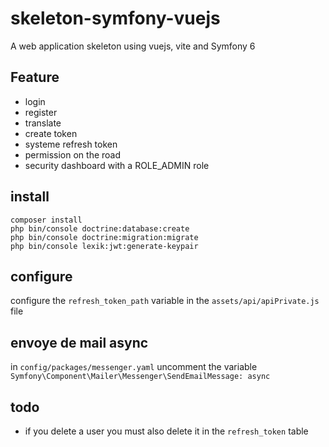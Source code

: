 # skeleton-symfony-vuejs

A web application skeleton using vuejs, vite and Symfony 6

## Feature

  - login
  - register
  - translate
  - create token
  - systeme refresh token
  - permission on the road
  - security dashboard with a ROLE_ADMIN role

## install

```
composer install
php bin/console doctrine:database:create
php bin/console doctrine:migration:migrate
php bin/console lexik:jwt:generate-keypair
```

## configure

configure the `refresh_token_path` variable in the `assets/api/apiPrivate.js` file

## envoye de mail async

in `config/packages/messenger.yaml` uncomment the variable `Symfony\Component\Mailer\Messenger\SendEmailMessage: async`

## todo

  - if you delete a user you must also delete it in the `refresh_token` table